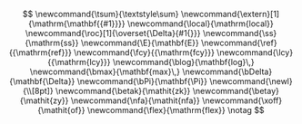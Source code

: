 
$$
\newcommand{\tsum}{\textstyle\sum}
\newcommand{\extern}[1]{\mathrm{\mathbf{{#1}}}}
\newcommand{\local}{\mathrm{local}}
\newcommand{\roc}[1]{\overset{\Delta}{#1{}}}
\newcommand{\ss}{\mathrm{ss}}
\newcommand{\E}{\mathbf{E}}
\newcommand{\ref}{{\mathrm{ref}}}
\newcommand{\fcy}{{\mathrm{fcy}}}
\newcommand{\lcy}{{\mathrm{lcy}}}
\newcommand{\blog}{\mathbf{log}\,}
\newcommand{\bmax}{\mathbf{max}\,}
\newcommand{\bDelta}{\mathbf{\Delta}}
\newcommand{\bPi}{\mathbf{\Pi}}
\newcommand{\newl}{\\[8pt]}
\newcommand{\betak}{\mathit{zk}}
\newcommand{\betay}{\mathit{zy}}
\newcommand{\nfa}{\mathit{nfa}}
\newcommand{\xoff}{\mathit{of}}
\newcommand{\flex}{\mathrm{flex}}
\notag
$$

